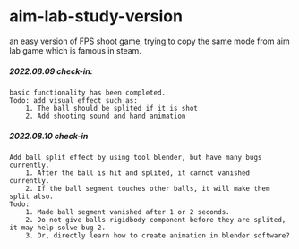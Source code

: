 # aim-lab-study-version

  an easy version of FPS shoot game, trying to copy the same mode from aim lab game which is famous in steam.

  ##### 2022.08.09 check-in:
  	basic functionality has been completed.
	Todo: add visual effect such as:
		1. The ball should be splited if it is shot
		2. Add shooting sound and hand animation

  ##### 2022.08.10 check-in
  	Add ball split effect by using tool blender, but have many bugs currently.
		1. After the ball is hit and splited, it cannot vanished currently.
		2. If the ball segment touches other balls, it will make them split also.
	Todo:
		1. Made ball segment vanished after 1 or 2 seconds.
		2. Do not give balls rigidbody component before they are splited, it may help solve bug 2.
		3. Or, directly learn how to create animation in blender software?
